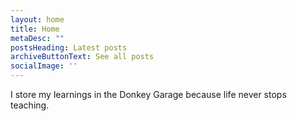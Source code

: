 ```yaml
---
layout: home
title: Home
metaDesc: ""
postsHeading: Latest posts
archiveButtonText: See all posts
socialImage: ''
---
```


I store my learnings in the Donkey Garage because life never stops teaching.
